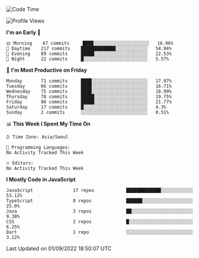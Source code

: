 <!--START_SECTION:waka-->
![Code Time](http://img.shields.io/badge/Code%20Time-4%2C286%20hrs%2032%20mins-blue)

![Profile Views](http://img.shields.io/badge/Profile%20Views-0-blue)

**I'm an Early 🐤** 

```text
🌞 Morning    67 commits     ████░░░░░░░░░░░░░░░░░░░░░   16.96% 
🌆 Daytime    217 commits    █████████████░░░░░░░░░░░░   54.94% 
🌃 Evening    89 commits     █████░░░░░░░░░░░░░░░░░░░░   22.53% 
🌙 Night      22 commits     █░░░░░░░░░░░░░░░░░░░░░░░░   5.57%

```
📅 **I'm Most Productive on Friday** 

```text
Monday       71 commits     ████░░░░░░░░░░░░░░░░░░░░░   17.97% 
Tuesday      66 commits     ████░░░░░░░░░░░░░░░░░░░░░   16.71% 
Wednesday    75 commits     ████░░░░░░░░░░░░░░░░░░░░░   18.99% 
Thursday     78 commits     █████░░░░░░░░░░░░░░░░░░░░   19.75% 
Friday       86 commits     █████░░░░░░░░░░░░░░░░░░░░   21.77% 
Saturday     17 commits     █░░░░░░░░░░░░░░░░░░░░░░░░   4.3% 
Sunday       2 commits      ░░░░░░░░░░░░░░░░░░░░░░░░░   0.51%

```


📊 **This Week I Spent My Time On** 

```text
⌚︎ Time Zone: Asia/Seoul

💬 Programming Languages: 
No Activity Tracked This Week

🔥 Editors: 
No Activity Tracked This Week

```

**I Mostly Code in JavaScript** 

```text
JavaScript               17 repos            █████████████░░░░░░░░░░░░   53.12% 
TypeScript               8 repos             ██████░░░░░░░░░░░░░░░░░░░   25.0% 
Java                     3 repos             ██░░░░░░░░░░░░░░░░░░░░░░░   9.38% 
CSS                      2 repos             █░░░░░░░░░░░░░░░░░░░░░░░░   6.25% 
Dart                     1 repo              ░░░░░░░░░░░░░░░░░░░░░░░░░   3.12%

```



 Last Updated on 01/09/2022 18:50:07 UTC
<!--END_SECTION:waka-->
